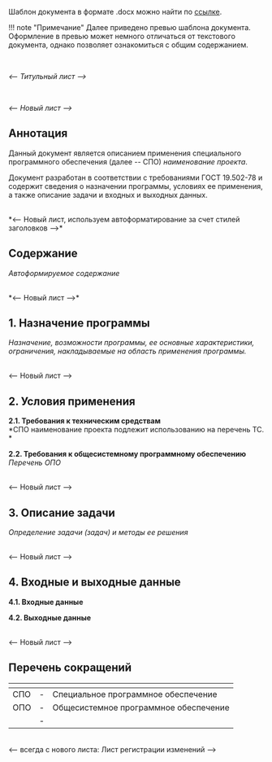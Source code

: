Шаблон документа в формате .docx можно найти по [ссылке](). 

!!! note "Примечание" 
    Далее приведено превью шаблона документа. Оформление в превью может немного отличаться от текстового документа, однако позволяет ознакомиться с общим содержанием.

<br/>

*<--  Титульный лист  -->*

<br/>

*<--  Новый лист  -->*

## Аннотация
Данный документ является описанием применения специального программного
обеспечения (далее -- СПО) *наименование проекта*.

Документ разработан в соответствии с требованиями ГОСТ 19.502-78 и
содержит сведения о назначении программы, условиях ее применения, а
также описание задачи и входных и выходных данных.

<br/>
*<--  Новый лист, используем автоформатирование за счет стилей заголовков -->*

## Содержание
*Автоформируемое содержание*

<br/>
*<--  Новый лист  -->*

## 1. Назначение программы
*Назначение, возможности программы, ее основные характеристики, ограничения, накладываемые на область применения программы.*   

<br/> <--  Новый лист  -->

## 2. Условия применения
**2.1.	Требования к техническим средствам**   
*СПО наименование проекта подлежит использованию на перечень ТС. *   

**2.2.	Требования к общесистемному программному обеспечению**   
*Перечень ОПО*   

<br/> <--  Новый лист  -->

## 3. Описание задачи
*Определение задачи (задач) и методы ее решения*

<br/> <--  Новый лист  -->

## 4. Входные и выходные данные
**4.1. Входные данные**

**4.2. Выходные данные**



<br/>  <--  Новый лист  -->

## Перечень сокращений
| <!-- без заголовка--> | <!-- без заголовка--> | <!-- без заголовка--> |
|:--|:-:|:-|
|СПО|-|Специальное программное обеспечение|
|ОПО|-|Общесистемное программное обеспечение|
||-||

<br/>
<--  всегда с нового листа: Лист регистрации изменений -->
